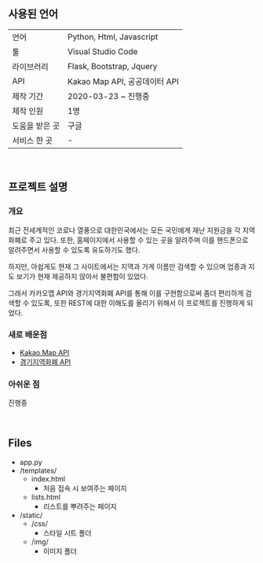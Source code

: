 ## **사용된 언어**
|                |                               |
|----------------|-------------------------------|
| 언어           | Python, Html, Javascript      |
| 툴             | Visual Studio Code            |
| 라이브러리     | Flask, Bootstrap, Jquery      |
| API            | Kakao Map API, 공공데이터 API |
| 제작 기간      | 2020-03-23 ~ 진행중           |
| 제작 인원      | 1명                           |
| 도움을 받은 곳 | 구글                          |
| 서비스 한 곳   | -                             |

<br>

## **프로젝트 설명**
### **개요**
최근 전세계적인 코로나 열풍으로 대한민국에서는 모든 국민에게 재난 지원금을 각 지역 화폐로 주고 있다. 또한, 홈페이지에서 사용할 수 있는 곳을 알려주며 이를 핸드폰으로 알려주면서 사용할 수 있도록 유도하기도 했다. 

하지만, 아쉽게도 현재 그 사이트에서는 지역과 가게 이름만 검색할 수 있으며 업종과 지도 보기가 현재 제공하지 않아서 불편함이 있었다.

그래서 카카오맵 API와 경기지역화폐 API를 통해 이를 구현함으로써 좀더 편리하게 검색할 수 있도록, 또한 REST에 대한 이해도를 올리기 위해서 이 프로젝트를 진행하게 되었다.

### **새로 배운점**
- [Kakao Map API](https://apis.map.kakao.com/)
- [경기지역화폐 API](https://data.gg.go.kr/portal/data/service/selectServicePage.do?infId=3NPA52LBMO36CQEQ1GMY28894927&infSeq=1)

### **아쉬운 점**
진행중

<br>

## **Files**
- app.py
- /templates/
    - index.html
        - 처음 접속 시 보여주는 페이지
    - lists.html
        - 리스트를 뿌려주는 페이지
- /static/
    - /css/
        - 스타일 시트 폴더
    - /img/
        - 이미지 폴더